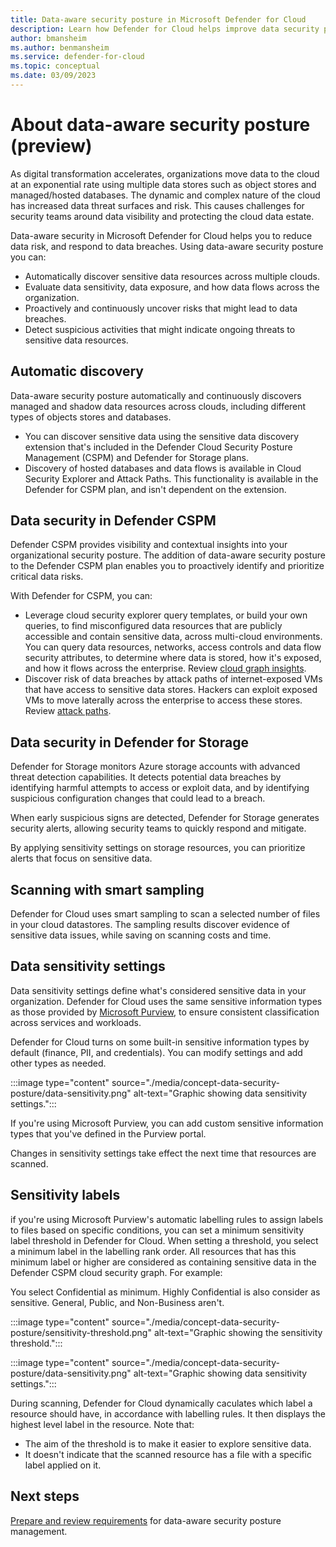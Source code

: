 ```yaml
---
title: Data-aware security posture in Microsoft Defender for Cloud
description: Learn how Defender for Cloud helps improve data security posture in a multi-cloud environment.
author: bmansheim
ms.author: benmansheim
ms.service: defender-for-cloud
ms.topic: conceptual
ms.date: 03/09/2023
---
```

# About data-aware security posture (preview)

As digital transformation accelerates, organizations move data to the cloud at an exponential rate using multiple data stores such as object stores and managed/hosted databases. The dynamic and complex nature of the cloud has increased data threat surfaces and risk. This causes challenges for security teams around data visibility and protecting the cloud data estate.

Data-aware security in Microsoft Defender for Cloud helps you to reduce data risk, and respond to data breaches. Using data-aware security posture you can:

- Automatically discover sensitive data resources across multiple clouds.
- Evaluate data sensitivity, data exposure, and how data flows across the organization.
- Proactively and continuously uncover risks that might lead to data breaches.
- Detect suspicious activities that might indicate ongoing threats to sensitive data resources.

## Automatic discovery

Data-aware security posture automatically and continuously discovers managed and shadow data resources across clouds, including different types of objects stores and databases.

- You can discover sensitive data using the sensitive data discovery extension that's included in the Defender Cloud Security Posture Management (CSPM) and Defender for Storage plans.
- Discovery of hosted databases and data flows is available in Cloud Security Explorer and Attack Paths. This functionality is available in the Defender for CSPM plan, and isn't dependent on the extension.

## Data security in Defender CSPM

Defender CSPM provides visibility and contextual insights into your organizational security posture. The addition of data-aware security posture to the Defender CSPM plan enables you to proactively identify and prioritize critical data risks.

With Defender for CSPM, you can:

- Leverage cloud security explorer query templates, or build your own queries, to find misconfigured data resources that are publicly accessible and contain sensitive data, across multi-cloud environments. You can query data resources, networks, access controls and data flow security attributes, to determine where data is stored, how it's exposed, and how it flows across the enterprise. Review [cloud graph insights](attack-path-reference.md#cloud-security-graph-components-list).
- Discover risk of data breaches by attack paths of internet-exposed VMs that have access to sensitive data stores. Hackers can exploit exposed VMs to move laterally across the enterprise to access these stores. Review [attack paths](attack-path-reference.md#attack-paths).

## Data security in Defender for Storage

Defender for Storage monitors Azure storage accounts with advanced threat detection capabilities. It detects potential data breaches by identifying harmful attempts to access or exploit data, and by identifying suspicious configuration changes that could lead to a breach.

When early suspicious signs are detected, Defender for Storage generates security alerts, allowing security teams to quickly respond and mitigate.

By applying sensitivity settings on storage resources, you can prioritize alerts that focus on sensitive data.

## Scanning with smart sampling

Defender for Cloud uses smart sampling to scan a selected number of files in your cloud datastores. The sampling results discover evidence of sensitive data issues, while saving on scanning costs and time.

## Data sensitivity settings

Data sensitivity settings define what's considered sensitive data in your organization. Defender for Cloud uses the same sensitive information types as those provided by [Microsoft Purview](/microsoft-365/compliance/sensitive-information-type-learn-about), to ensure consistent classification across services and workloads.  

Defender for Cloud turns on some built-in sensitive information types by default (finance, PII, and credentials). You can modify settings and add other types as needed.

:::image type="content" source="./media/concept-data-security-posture/data-sensitivity.png" alt-text="Graphic showing data sensitivity settings.":::

If you're using Microsoft Purview, you can add custom sensitive information types that you've defined in the Purview portal.

Changes in sensitivity settings take effect the next time that resources are scanned.

## Sensitivity labels

if you're using Microsoft Purview's automatic labelling rules to assign labels to files based on specific conditions, you can set a minimum sensitivity label threshold in Defender for Cloud. When setting a threshold, you select a minimum label in the labelling rank order. All resources that has this minimum label or higher are considered as containing sensitive data in the Defender CSPM cloud security graph. For example:

You select Confidential as minimum. Highly Confidential is also consider as sensitive. General, Public, and Non-Business aren't.

:::image type="content" source="./media/concept-data-security-posture/sensitivity-threshold.png" alt-text="Graphic showing the sensitivity threshold.":::

:::image type="content" source="./media/concept-data-security-posture/data-sensitivity.png" alt-text="Graphic showing data sensitivity settings.":::

During scanning, Defender for Cloud dynamically caculates which label a resource should have, in accordance with labelling rules. It then displays the highest level label in the resource. Note that:

- The aim of the threshold is to make it easier to explore sensitive data.
- It doesn't indicate that the scanned resource has a file with a specific label applied on it.



## Next steps

[Prepare and review requirements](concept-data-security-posture-prepare.md) for data-aware security posture management.
